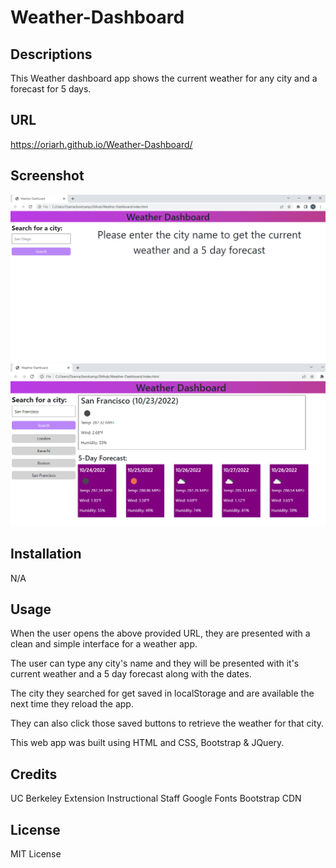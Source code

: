 # Weather-Dashboard

## Descriptions 
This Weather dashboard app shows the current weather for any city and a forecast for 5 days.

## URL
https://oriarh.github.io/Weather-Dashboard/

## Screenshot
!["Start Page"](./Images/SS1.png)
!["Second Page"](./Images/SS2.png)

## Installation
N/A

## Usage
When the user opens the above provided URL, they are presented with a clean and simple interface for a weather app.

The user can type any city's name and they will be presented with it's current weather and a 5 day forecast along with the dates.

The city they searched for get saved in localStorage and are available the next time they reload the app.

They can also click those saved buttons to retrieve the weather for that city.

This web app was built using HTML and CSS, Bootstrap & JQuery.

## Credits
UC Berkeley Extension Instructional Staff
Google Fonts
Bootstrap CDN

## License
MIT License
